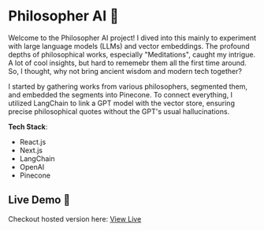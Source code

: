 # Philosopher AI 📜

Welcome to the Philosopher AI project! I dived into this mainly to experiment with large language models (LLMs) and vector embeddings. The profound depths of philosophical works, especially "Meditations", caught my intrigue. A lot of cool insights, but hard to rememebr them all the first time around. So, I thought, why not bring ancient wisdom and modern tech together?

I started by gathering works from various philosophers, segmented them, and embedded the segments into Pinecone. To connect everything, I utilized LangChain to link a GPT model with the vector store, ensuring precise philosophical quotes without the GPT's usual hallucinations.


**Tech Stack**: 
- React.js
- Next.js
- LangChain
- OpenAI
- Pinecone

## Live Demo 👀
Checkout hosted version here: [View Live](https://vercel.com/cherkashinegor/philosopher-ai/HUpeH4X81u5yMB1LxxZM4HDiP7Fr)
